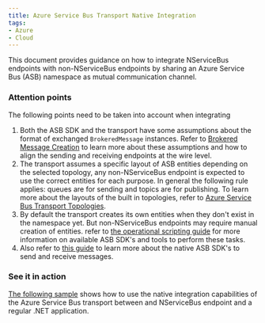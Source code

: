 ```yaml
---
title: Azure Service Bus Transport Native Integration
tags:
- Azure
- Cloud
---
```


This document provides guidance on how to integrate NServiceBus endpoints with non-NServiceBus endpoints by sharing an Azure Service Bus (ASB) namespace as mutual communication channel.

### Attention points

The following points need to be taken into account when integrating

1. Both the ASB SDK and the transport have some assumptions about the format of exchanged `BrokeredMessage` instances. Refer to [Brokered Message Creation](brokered-message-creation.md) to learn more about these assumptions and how to align the sending and receiving endpoints at the wire level.
2. The transport assumes a specific layout of ASB entities depending on the selected topology, any non-NServiceBus endpoint is expected to use the correct entities for each purpose. In general the following rule applies: queues are for sending and topics are for publishing. To learn more about the layouts of the built in topologies, refer to [Azure Service Bus Transport Topologies](/nservicebus/azure-service-bus/topologies/).
3. By default the transport creates its own entities when they don't exist in the namespace yet. But non-NServiceBus endpoints may require manual creation of entities. refer to [the operational scripting guide](operational-scripting.md) for more information on available ASB SDK's and tools to perform these tasks.
4. Also refer to [this guide](operational-scripting.md) to learn more about the native ASB SDK's to send and receive messages.

### See it in action

[The following sample](/samples/azure/native-integration-asb/) shows how to use the native integration capabilities of the Azure Service Bus transport between and NServiceBus endpoint and a regular .NET application.

